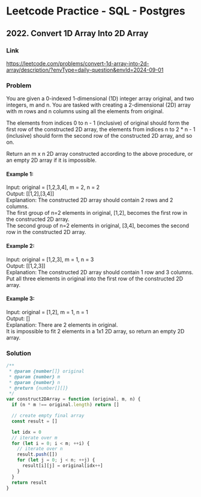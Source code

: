 # Leetcode Practice - SQL - Postgres

## 2022. Convert 1D Array Into 2D Array

### Link

https://leetcode.com/problems/convert-1d-array-into-2d-array/description/?envType=daily-question&envId=2024-09-01

### Problem

You are given a 0-indexed 1-dimensional (1D) integer array original, and two integers, m and n. You are tasked with creating a 2-dimensional (2D) array with m rows and n columns using all the elements from original.

The elements from indices 0 to n - 1 (inclusive) of original should form the first row of the constructed 2D array, the elements from indices n to 2 \* n - 1 (inclusive) should form the second row of the constructed 2D array, and so on.

Return an m x n 2D array constructed according to the above procedure, or an empty 2D array if it is impossible.

#### Example 1:

Input: original = [1,2,3,4], m = 2, n = 2\
Output: [[1,2],[3,4]]\
Explanation: The constructed 2D array should contain 2 rows and 2 columns.\
The first group of n=2 elements in original, [1,2], becomes the first row in the constructed 2D array.\
The second group of n=2 elements in original, [3,4], becomes the second row in the constructed 2D array.

#### Example 2:

Input: original = [1,2,3], m = 1, n = 3\
Output: [[1,2,3]]\
Explanation: The constructed 2D array should contain 1 row and 3 columns.\
Put all three elements in original into the first row of the constructed 2D array.

#### Example 3:

Input: original = [1,2], m = 1, n = 1\
Output: []\
Explanation: There are 2 elements in original.\
It is impossible to fit 2 elements in a 1x1 2D array, so return an empty 2D array.

### Solution

```javascript
/**
 * @param {number[]} original
 * @param {number} m
 * @param {number} n
 * @return {number[][]}
 */
var construct2DArray = function (original, m, n) {
  if (n * m !== original.length) return []

  // create empty final array
  const result = []

  let idx = 0
  // iterate over m
  for (let i = 0; i < m; ++i) {
    // iterate over n
    result.push([])
    for (let j = 0; j < n; ++j) {
      result[i][j] = original[idx++]
    }
  }
  return result
}
```
